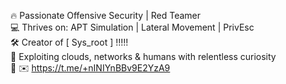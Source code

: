 🔥 Passionate Offensive Security  | Red Teamer  
💻 Thrives on: APT Simulation | Lateral Movement | PrivEsc  
🛠️ Creator of [ Sys_root ]   !!!!!  
📡 Exploiting clouds, networks & humans with relentless curiosity  
🚀 ✉️ https://t.me/+nINIYnBBv9E2YzA9 

